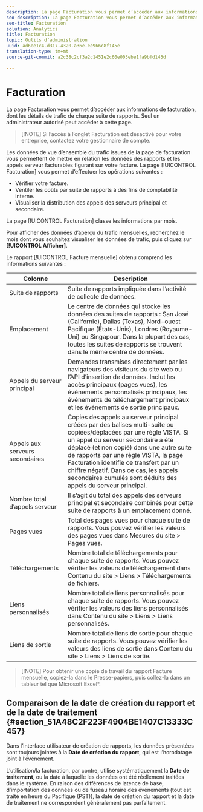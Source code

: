 ```yaml
---
description: La page Facturation vous permet d’accéder aux informations de facturation, dont les détails de trafic de chaque suite de rapports. Seul un administrateur autorisé peut accéder à cette page.
seo-description: La page Facturation vous permet d’accéder aux informations de facturation, dont les détails de trafic de chaque suite de rapports. Seul un administrateur autorisé peut accéder à cette page.
seo-title: Facturation
solution: Analytics
title: Facturation
topic: Outils d’administration
uuid: ad6ee1c4-d317-4320-a36e-ee966c8f145e
translation-type: tm+mt
source-git-commit: a2c38c2cf3a2c1451e2c60e003ebe1fa9bfd145d

---
```



# Facturation

La page Facturation vous permet d’accéder aux informations de facturation, dont les détails de trafic de chaque suite de rapports. Seul un administrateur autorisé peut accéder à cette page.

> [!NOTE] Si l’accès à l’onglet Facturation est désactivé pour votre entreprise, contactez votre gestionnaire de compte.

Les données de vue d’ensemble du trafic issues de la page de facturation vous permettent de mettre en relation les données des rapports et les appels serveur facturables figurant sur votre facture. La page [!UICONTROL Facturation] vous permet d’effectuer les opérations suivantes :

* Vérifier votre facture.
* Ventiler les coûts par suite de rapports à des fins de comptabilité interne.
* Visualiser la distribution des appels des serveurs principal et secondaire.

La page [!UICONTROL Facturation] classe les informations par mois.

Pour afficher des données d’aperçu du trafic mensuelles, recherchez le mois dont vous souhaitez visualiser les données de trafic, puis cliquez sur **[!UICONTROL Afficher]**.

Le rapport [!UICONTROL Facture mensuelle] obtenu comprend les informations suivantes :

| Colonne | Description |
|--- |--- |
| Suite de rapports | Suite de rapports impliquée dans l’activité de collecte de données. |
| Emplacement | Le centre de données qui stocke les données des suites de rapports : San José (Californie), Dallas (Texas), Nord-ouest Pacifique (États-Unis), Londres (Royaume-Uni) ou Singapour. Dans la plupart des cas, toutes les suites de rapports se trouvent dans le même centre de données. |
| Appels du serveur principal | Demandes transmises directement par les navigateurs des visiteurs du site web ou l’API d’insertion de données. Inclut les accès principaux (pages vues), les événements personnalisés principaux, les événements de téléchargement principaux et les événements de sortie principaux. |
| Appels aux serveurs secondaires | Copies des appels au serveur principal créées par des balises multi-suite ou copiées/déplacées par une règle VISTA.  Si un appel du serveur secondaire a été déplacé (et non copié) dans une autre suite de rapports par une règle VISTA, la page Facturation identifie ce transfert par un chiffre négatif. Dans ce cas, les appels secondaires cumulés sont déduits des appels du serveur principal. |
| Nombre total d’appels serveur | Il s’agit du total des appels des serveurs principal et secondaire combinés pour cette suite de rapports à un emplacement donné. |
| Pages vues | Total des pages vues pour chaque suite de rapports. Vous pouvez vérifier les valeurs des pages vues dans  Mesures du site &gt; Pages vues. |
| Téléchargements | Nombre total de téléchargements pour chaque suite de rapports. Vous pouvez vérifier les valeurs de téléchargement dans Contenu du site &gt; Liens &gt; Téléchargements de fichiers. |
| Liens personnalisés | Nombre total de liens personnalisés pour chaque suite de rapports. Vous pouvez vérifier les valeurs des liens personnalisés dans Contenu du site &gt; Liens &gt; Liens personnalisés. |
| Liens de sortie | Nombre total de liens de sortie pour chaque suite de rapports. Vous pouvez vérifier les valeurs des liens de sortie dans Contenu du site &gt; Liens &gt; Liens de sortie. |

> [!NOTE] Pour obtenir une copie de travail du rapport Facture  mensuelle, copiez-la dans le Presse-papiers, puis collez-la dans un tableur tel que Microsoft Excel*.

## Comparaison de la date de création du rapport et de la date de traitement {#section_51A48C2F223F4904BE1407C13333C457}

Dans l’interface utilisateur de création de rapports, les données présentées sont toujours jointes à la **Date de création du rapport**, qui est l’horodatage joint à l’événement.

L’utilisation/la facturation, par contre, utilise systématiquement la **Date de traitement**, ou la date à laquelle les données ont été réellement traitées dans le système. En raison des différences de latence de base, d’importation des données ou de fuseau horaire des événements (tout est traité en heure du Pacifique (PST)), la date de création du rapport et la date de traitement ne correspondent généralement pas parfaitement.
